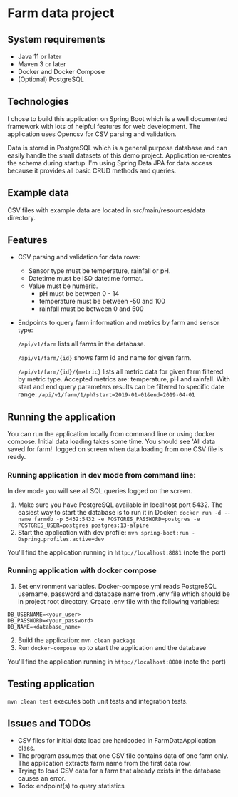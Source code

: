 # Farm data project

## System requirements

* Java 11 or later
* Maven 3 or later
* Docker and Docker Compose
* (Optional) PostgreSQL

## Technologies

I chose to build this application on Spring Boot which is a well documented framework with lots of 
helpful features for web development. The application uses Opencsv for CSV parsing and validation. 

Data is stored in PostgreSQL which is a general purpose database and can easily handle the small datasets of this demo project.
Application re-creates the schema during startup.
I'm using Spring Data JPA for data access because it provides all basic CRUD methods and queries.

## Example data

CSV files with example data are located in src/main/resources/data directory.

## Features

* CSV parsing and validation for data rows:
  * Sensor type must be temperature, rainfall or pH.
  * Datetime must be ISO datetime format.
  * Value must be numeric. 
    * pH must be between 0 - 14 
    * temperature must be between -50 and 100
    * rainfall must be between 0 and 500
    
 * Endpoints to query farm information and metrics by farm and sensor type:
   
   ```/api/v1/farm``` lists all farms in the database. 
   
   ```/api/v1/farm/{id}``` shows farm id and name for given farm.
    
   ```/api/v1/farm/{id}/{metric}``` lists all metric data for given farm filtered by metric type. 
   Accepted metrics are: temperature, pH and rainfall.
   With start and end query parameters results can be filtered to specific date range:
   ````/api/v1/farm/1/ph?start=2019-01-01&end=2019-04-01````
  
## Running the application

You can run the application locally from command line or using docker compose. Initial data loading takes some time. 
You should see 'All data saved for farm!' logged on screen when data loading from one CSV file is ready. 

### Running application in dev mode from command line:

In dev mode you will see all SQL queries logged on the screen.

1. Make sure you have PostgreSQL available in localhost port 5432. The easiest way to start the database is to run it in Docker:
`docker run -d --name farmdb -p 5432:5432 -e POSTGRES_PASSWORD=postgres -e POSTGRES_USER=postgres postgres:13-alpine`
2. Start the application with dev profile: `mvn spring-boot:run -Dspring.profiles.active=dev`

You'll find the application running in `http://localhost:8081` (note the port)

### Running application with docker compose

1. Set environment variables. Docker-compose.yml reads PostgreSQL username, password and database name from .env file 
which should be in project root directory. Create .env file with the following variables:
```
DB_USERNAME=<your_user>
DB_PASSWORD=<your_password>
DB_NAME=<database_name>
```
2. Build the application: `mvn clean package`
3. Run `docker-compose up` to start the application and the database

You'll find the application running in `http://localhost:8080` (note the port)

## Testing application

`mvn clean test` executes both unit tests and integration tests.

## Issues and TODOs

* CSV files for initial data load are hardcoded in FarmDataApplication class.
* The program assumes that one CSV file contains data of one farm only. The application extracts farm name from the first data row.
* Trying to load CSV data for a farm that already exists in the database causes an error.
* Todo: endpoint(s) to query statistics

